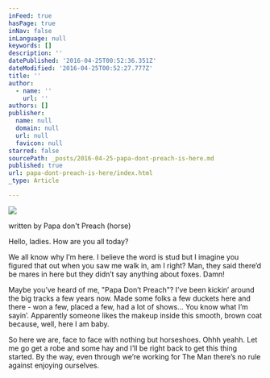 ```yaml
---
inFeed: true
hasPage: true
inNav: false
inLanguage: null
keywords: []
description: ''
datePublished: '2016-04-25T00:52:36.351Z'
dateModified: '2016-04-25T00:52:27.777Z'
title: ''
author:
  - name: ''
    url: ''
authors: []
publisher:
  name: null
  domain: null
  url: null
  favicon: null
starred: false
sourcePath: _posts/2016-04-25-papa-dont-preach-is-here.md
published: true
url: papa-dont-preach-is-here/index.html
_type: Article

---
```

![](https://s3-us-west-2.amazonaws.com/the-grid-img/p/db4ae440c45922198b940337ca54863410944ca2.png)

written by Papa don't Preach (horse)

Hello, ladies. How are you all today? 

We all know why Iʼm here. I believe the word is stud but I imagine you figured that out when you saw me walk in, am I right? Man, they said thereʼd be mares in here but they didnʼt say anything about foxes. Damn! 

Maybe youʼve heard of me, "Papa Donʼt Preach"? Iʼve been kickinʼ around the big tracks a few years now. Made some folks a few duckets here and there - won a few, placed a few, had a lot of shows... You know what Iʼm sayinʼ. Apparently someone likes the makeup inside this smooth, brown coat because, well, here I am baby. 

So here we are, face to face with nothing but horseshoes. Ohhh yeahh. Let me go get a robe and some hay and Iʼll be right back to get this thing started. By the way, even through weʼre working for The Man thereʼs no rule against enjoying ourselves.